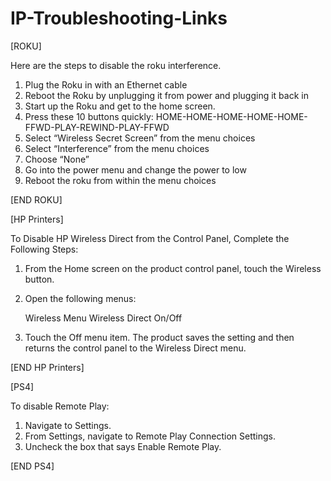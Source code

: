# IP-Troubleshooting-Links

[ROKU]

Here are the steps to disable the roku interference.

1.	Plug the Roku in with an Ethernet cable
2.	Reboot the Roku by unplugging it from power and plugging it back in
3.	Start up the Roku and get to the home screen.
4.	Press these 10 buttons quickly: HOME-HOME-HOME-HOME-HOME-FFWD-PLAY-REWIND-PLAY-FFWD
5.	Select “Wireless Secret Screen” from the menu choices
6.	Select “Interference” from the menu choices
7.	Choose “None”
8.	Go into the power menu and change the power to low
9.	Reboot the roku from within the menu choices

[END ROKU]

[HP Printers]

To Disable HP Wireless Direct from the Control Panel, Complete the Following Steps:

1. From the Home screen on the product control panel, touch the Wireless button.

2. Open the following menus:

    Wireless Menu
    Wireless Direct
    On/Off

3. Touch the Off menu item. The product saves the setting and then returns the control panel to the Wireless Direct menu.

[END HP Printers]

[PS4]

To disable Remote Play:

1. Navigate to Settings.
2. From Settings, navigate to Remote Play Connection Settings.
3. Uncheck the box that says Enable Remote Play.

[END PS4]

